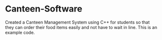 # Canteen-Software

Created a Canteen Management System using C++ for students so that they can order their food items easily and not have to wait in line.
This is an example code.
